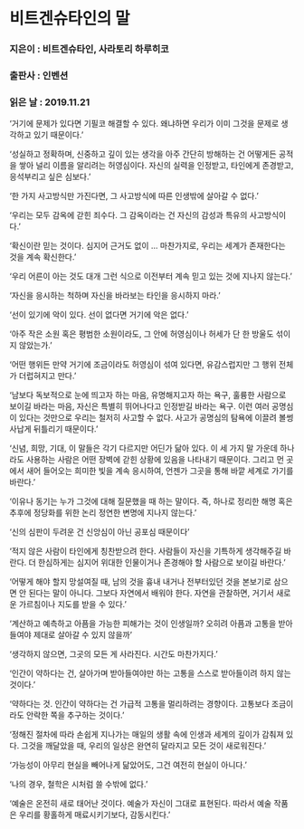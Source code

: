 # 비트겐슈타인의 말
### 지은이 : 비트겐슈타인, 사라토리 하루히코
### 출판사 : 인벤션
### 읽은 날 : 2019.11.21

‘거기에 문제가 있다면 기필코 해결할 수 있다. 왜냐하면 우리가 이미 그것을 문제로 생각하고 있기 때문이다.’

‘성실하고 정확하며, 신중하고 깊이 있는 생각을 아주 간단히 방해하는 건 어떻게든 공적을 쌓아 널리 이름을 알리려는 허영심이다. 자신의 실력을 인정받고, 타인에게 존경받고, 응석부리고 싶은 심보다.’

‘한 가지 사고방식만 가진다면, 그 사고방식에 따른 인생밖에 살아갈 수 없다.’

‘우리는 모두 감옥에 갇힌 죄수다. 그 감옥이라는 건 자신의 감성과 특유의 사고방식이다.’

‘확신이란 믿는 것이다. 심지어 근거도 없이 … 마찬가지로, 우리는 세계가 존재한다는 것을 계속 확신한다.’

‘우리 어른이 아는 것도 대개 그런 식으로 이전부터 계속 믿고 있는 것에 지나지 않는다.’

‘자신을 응시하는 척하며 자신을 바라보는 타인을 응시하지 마라.’

‘선이 있기에 악이 있다. 선이 없다면 거기에 악은 없다.’

‘아주 작은 소원 혹은 평범한 소원이라도, 그 안에 허영심이나 허세가 단 한 방울도 섞이지 않았는가.’

‘어떤 행위든 만약 거기에 조금이라도 허영심이 섞여 있다면, 유감스럽지만 그 행위 전체가 더럽혀지고 만다.’

‘남보다 독보적으로 눈에 띄고자 하는 마음, 유명해지고자 하는 욕구, 훌륭한 사람으로 보이길 바라는 마음, 자신은 특별히 뛰어나다고 인정받길 바라는 욕구. 이런 여러 공명심이 있다는 것만으로 우리는 철저히 사고할 수 없다. 사고가 공명심의 탐욕에 이끌려 볼썽사납게 뒤틀리기 때문이다.’

‘신념, 희망, 기대, 이 말들은 각기 다르지만 어딘가 닮아 있다. 이 세 가지 말 가운데 하나라도 사용하는 사람은 어떤 장벽에 갇힌 상황에 있음을 나타내기 때문이다. 그리고 먼 곳에서 새어 들어오는 희미한 빛을 계속 응시하여, 언젠가 그곳을 통해 바깥 세계로 가기를 바란다.’

‘이유나 동기는 누가 그것에 대해 질문했을 때 하는 말이다. 즉, 하나로 정리한 해명 혹은 추후에 정당화를 위한 논리 정연한 변명에 지나지 않는다.’

‘신의 심판이 두려운 건 신앙심이 아닌 공포심 때문이다’

‘적지 않은 사람이 타인에게 칭찬받으려 한다. 사람들이 자신을 기특하게 생각해주길 바란다. 더 한심하게는 심지어 위대한 인물이거나 존경해야 할 사람으로 보이길 바란다.’

‘어떻게 해야 할지 망설여질 때, 남의 것을 흉내 내거나 전부터있던 것을 본보기로 삼으면 안 된다는 말이 아니다. 그보다 자연에서 배워야 한다. 자연을 관찰하면, 거기서 새로운 가르침이나 지도를 받을 수 있다.’

‘계산하고 예측하고 아픔을 가능한 피해가는 것이 인생일까? 오히려 아픔과 고통을 받아들여야 제대로 살아갈 수 있지 않을까’

‘생각하지 않으면, 그곳의 모든 게 사라진다. 시간도 마찬가지다.’

‘인간이 약하다는 건, 살아가며 받아들여야만 하는 고통을 스스로 받아들이려 하지 않는 것이다.’

‘약하다는 것. 인간이 약하다는 건 가급적 고통을 멀리하려는 경향이다. 고통보다 조금이라도 안락한 쪽을 추구하는 것이다.’

‘정해진 절차에 따라 손쉽게 지나가는 매일의 생활 속에 인생과 세계의 깊이가 감춰져 있다. 그것을 깨달았을 때, 우리의 일상은 완연히 달라지고 모든 것이 새로워진다.’

‘가능성이 아무리 현실을 빼어나게 닮았어도, 그건 여전히 현실이 아니다.’

‘나의 경우, 철학은 시처럼 쓸 수밖에 없다.’

‘예술은 온전히 새로 태어난 것이다. 예술가 자신이 그대로 표현된다. 따라서 예술 작품은 우리를 황홀하게 매료시키기보다, 감동시킨다.’